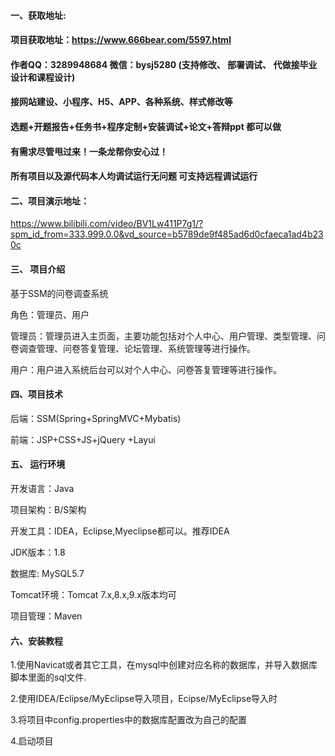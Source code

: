

#### 一、获取地址:
#### 项目获取地址：https://www.666bear.com/5597.html
#### 作者QQ：3289948684 微信：bysj5280 (支持修改、 部署调试、 代做接毕业设计和课程设计)
#### 接网站建设、小程序、H5、APP、各种系统、样式修改等
#### 选题+开题报告+任务书+程序定制+安装调试+论文+答辩ppt 都可以做
#### 有需求尽管甩过来！一条龙帮你安心过！
#### 所有项目以及源代码本人均调试运行无问题 可支持远程调试运行


#### 二、项目演示地址：

https://www.bilibili.com/video/BV1Lw411P7g1/?spm_id_from=333.999.0.0&vd_source=b5789de9f485ad6d0cfaeca1ad4b230c

#### 三、 项目介绍
基于SSM的问卷调查系统

角色：管理员、用户

管理员：管理员进入主页面，主要功能包括对个人中心、用户管理、类型管理、问卷调查管理、问卷答复管理、论坛管理、系统管理等进行操作。

用户：用户进入系统后台可以对个人中心、问卷答复管理等进行操作。

#### 四、项目技术

后端：SSM(Spring+SpringMVC+Mybatis)

前端：JSP+CSS+JS+jQuery +Layui

#### 五、 运行环境
开发语言：Java

项目架构：B/S架构

开发工具：IDEA，Eclipse,Myeclipse都可以。推荐IDEA

JDK版本：1.8

数据库: MySQL5.7

Tomcat环境：Tomcat 7.x,8.x,9.x版本均可

项目管理：Maven



#### 六、安装教程

1.使用Navicat或者其它工具，在mysql中创建对应名称的数据库，并导入数据库脚本里面的sql文件.

2.使用IDEA/Eclipse/MyEclipse导入项目，Ecipse/MyEclipse导入时

3.将项目中config.properties中的数据库配置改为自己的配置

4.启动项目







